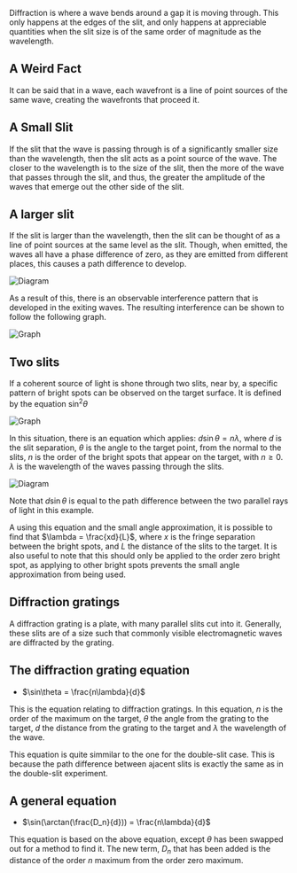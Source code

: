 Diffraction is where a wave bends around a gap it is moving through. This only happens at the edges of the slit, and only happens at appreciable quantities when the slit size is of the same order of magnitude as the wavelength. 

## A Weird Fact
It can be said that in a wave, each wavefront is a line of point sources of the same wave, creating the wavefronts that proceed it. 

## A Small Slit
If the slit that the wave is passing through is of a significantly smaller size than the wavelength, then the slit acts as a point source of the wave. The closer to the wavelength is to the size of the slit, then the more of the wave that passes through the slit, and thus, the greater the amplitude of the waves that emerge out the other side of the slit.

## A larger slit
If the slit is larger than the wavelength, then the slit can be thought of as a line of point sources at the same level as the slit. Though, when emitted, the waves all have a phase difference of zero, as they are emitted from different places, this causes a path difference to develop. 

![Diagram](diffraction_1slit_pathdiff.svg)

As a result of this, there is an observable interference pattern that is developed in the exiting waves. The resulting interference can be shown to follow the following graph.

![Graph](diffraction_1slit_interferencegraph.svg)

## Two slits
If a coherent source of light is shone through two slits, near by, a specific pattern of bright spots can be observed on the target surface. It is defined by the equation $\sin^2\theta$ 

![Graph](diffraction_2slit_intesnitygraph.svg)

In this situation, there is an equation which applies:
$d\sin\theta = n\lambda$, where $d$ is the slit separation, $\theta$ is the angle to the target point, from the normal to the slits, $n$ is the order of the bright spots that appear on the target, with $n \ge 0$. $\lambda$ is the wavelength of the waves passing through the slits. 

![Diagram](diffraction_2slit_equationexplaination.png)

Note that $d\sin\theta$ is equal to the path difference between the two parallel rays of light in this example. 

A using this equation and the small angle approximation, it is possible to find that $\lambda = \frac{xd}{L}$, where $x$ is the fringe separation between the bright spots, and $L$ the distance of the slits to the target. It is also useful to note that this should only be applied to the order zero bright spot, as applying to other bright spots prevents the small angle approximation from being used.

## Diffraction gratings
A diffraction grating is a plate, with many parallel slits cut into it. Generally, these slits are of a size such that commonly visible electromagnetic waves are diffracted  by the grating.

## The diffraction grating equation
- $\sin\theta = \frac{n\lambda}{d}$

This is the equation relating to diffraction gratings. In this equation, $n$ is the order of the maximum on the target, $\theta$ the angle from the grating to the target, $d$ the distance from the grating to the target and $\lambda$ the wavelength of the wave.

This equation is quite simmilar to the one for the double-slit case. This is because the path difference between ajacent slits is exactly the same as in the double-slit experiment.

## A general equation
- $\sin(\arctan(\frac{D_n}{d})) = \frac{n\lambda}{d}$

This equation is based on the above equation, except $\theta$ has been swapped out for a method to find it. The new term, $D_n$ that has been added is the distance of the order $n$ maximum from the order zero maximum.